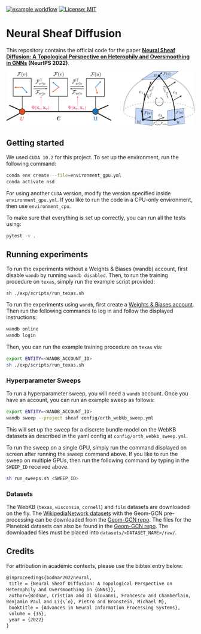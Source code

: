 [![example workflow](https://github.com/twitter-research/neural-sheaf-diffusion/actions/workflows/python-tests.yml/badge.svg)](https://github.com/twitter-research/neural-sheaf-diffusion/actions) 
[![License: MIT](https://img.shields.io/badge/License-Apache%202-green.svg)](https://github.com/twitter-research/neural-sheaf-diffusion/blob/main/LICENSE)

# Neural Sheaf Diffusion

This repository contains the official code for the paper 
**[Neural Sheaf Diffusion: A Topological Perspective on Heterophily and Oversmoothing in GNNs](https://arxiv.org/abs/2202.04579) (NeurIPS 2022)**.

![Sheaf Neural Networks](figures/sheaf.png)

## Getting started

We used `CUDA 10.2` for this project. To set up the environment, run the following command:

```bash
conda env create --file=environment_gpu.yml
conda activate nsd
```
For using another `CUDA` version, modify the version specified inside `environment_gpu.yml`. If you like to run 
the code in a CPU-only environment, then use `environment_cpu`. 

To make sure that everything is set up correctly, you can run all the tests using:
```bash
pytest -v .
```

## Running experiments

To run the experiments without a Weights & Biases (wandb) account, first disable `wandb` by running `wandb disabled`. 
Then, to run the training procedure on `texas`, simply run the example script provided:
```commandline
sh ./exp/scripts/run_texas.sh
```

To run the experiments using `wandb`, first create a [Weights & Biases account](https://wandb.ai/site). Then run the following
commands to log in and follow the displayed instructions:
```bash
wandb online
wandb login
```
Then, you can run the example training procedure on `texas` via:
```bash
export ENTITY=<WANDB_ACCOUNT_ID>
sh ./exp/scripts/run_texas.sh
```
 
### Hyperparameter Sweeps

To run a hyperparameter sweep, you will need a `wandb` account. Once you have an account, you can run an example
sweep as follows:
```bash
export ENTITY=<WANDB_ACCOUNT_ID>
wandb sweep --project sheaf config/orth_webkb_sweep.yml
```
This will set up the sweep for a discrete bundle model on the WebKB datasets 
as described in the yaml config at `config/orth_webkb_sweep.yml`.

To run the sweep on a single GPU, simply run the command displayed on screen after running the sweep command above. 
If you like to run the sweep on multiple GPUs, then run the following command by typing in the `SWEEP_ID` received above.
```bash
sh run_sweeps.sh <SWEEP_ID>
```
### Datasets

The WebKB (`texas`, `wisconsin`, `cornell`) and `film` datasets are downloaded on the fly. The
[WikipediaNetwork datasets](https://academic.oup.com/comnet/article/9/2/cnab014/6271062) with the Geom-GCN pre-processing 
can be downloaded from the [Geom-GCN repo](https://github.com/graphdml-uiuc-jlu/geom-gcn/tree/f1fc0d14b3b019c562737240d06ec83b07d16a8f/new_data).
The files for the Planetoid datasets can also be found in the [Geom-GCN repo](https://github.com/graphdml-uiuc-jlu/geom-gcn/tree/master/data). 
The downloaded files must be placed into `datasets/<DATASET_NAME>/raw/`.

## Credits

For attribution in academic contexts, please use the bibtex entry below:
```
@inproceedings{bodnar2022neural,
 title = {Neural Sheaf Diffusion: A Topological Perspective on Heterophily and Oversmoothing in {GNNs}},
 author={Bodnar, Cristian and Di Giovanni, Francesco and Chamberlain, Benjamin Paul and Li{\`o}, Pietro and Bronstein, Michael M},
 booktitle = {Advances in Neural Information Processing Systems},
 volume = {35},
 year = {2022}
}
```

